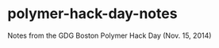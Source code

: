 polymer-hack-day-notes
======================

Notes from the GDG Boston Polymer Hack Day (Nov. 15, 2014)
